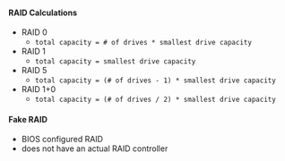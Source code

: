 #### RAID Calculations
- RAID 0
	- `total capacity = # of drives * smallest drive capacity`
- RAID 1
	- `total capacity = smallest drive capacity`
- RAID 5
	- `total capacity = (# of drives - 1) * smallest drive capacity`
- RAID 1+0
	- `total capacity = (# of drives / 2) * smallest drive capacity`
#### Fake RAID
- BIOS configured RAID
- does not have an actual RAID controller